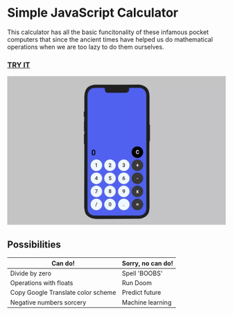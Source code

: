 # Simple JavaScript Calculator
This calculator has all the basic funcitonality of these infamous pocket computers that since the ancient times have helped us do mathematical operations when we are too lazy to do them ourselves.

### [TRY IT](https://htmlpreview.github.io/?https://github.com/olegpreed/JavaScript-Calculator/blob/develop/index.html)
![Preview][preview]

## Possibilities

| Can do!     | Sorry, no can do!|
| ----------- | ----------- |
| Divide by zero | Spell 'BOOBS'|
| Operations with floats| Run Doom|
| Copy Google Translate color scheme| Predict future|
| Negative numbers sorcery| Machine learning|


[preview]: include/preview.webp
